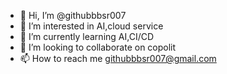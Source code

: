 - 👋 Hi, I’m @githubbbsr007
- 👀 I’m interested in AI,cloud service
- 🌱 I’m currently learning AI,CI/CD
- 💞️ I’m looking to collaborate on copolit
- 📫 How to reach me githubbbsr007@gmail.com

<!---
githubbbsr007/githubbbsr007 is a ✨ special ✨ repository because its `README.md` (this file) appears on your GitHub profile.
You can click the Preview link to take a look at your changes.
--->
